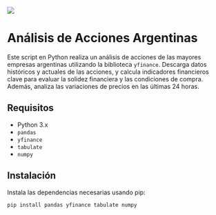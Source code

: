 <img src="https://i.imgur.com/tr572jf.png"></img>
# Análisis de Acciones Argentinas

Este script en Python realiza un análisis de acciones de las mayores empresas argentinas utilizando la biblioteca `yfinance`. Descarga datos históricos y actuales de las acciones, y calcula indicadores financieros clave para evaluar la solidez financiera y las condiciones de compra. Además, analiza las variaciones de precios en las últimas 24 horas.

## Requisitos

- Python 3.x
- `pandas`
- `yfinance`
- `tabulate`
- `numpy`

## Instalación

Instala las dependencias necesarias usando pip:

```bash
pip install pandas yfinance tabulate numpy
